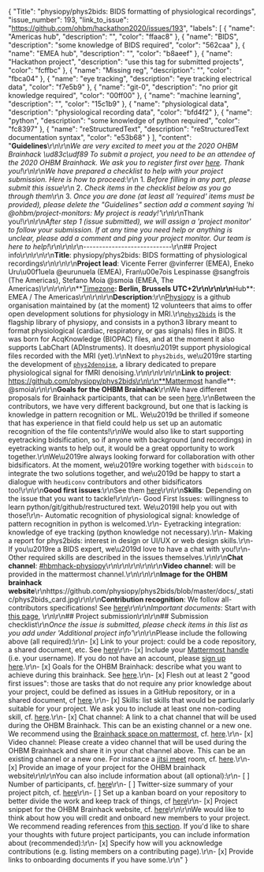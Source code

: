 {
  "Title": "physiopy/phys2bids: BIDS formatting of physiological recordings",
  "issue_number": 193,
  "link_to_issue": "https://github.com/ohbm/hackathon2020/issues/193",
  "labels": [
    {
      "name": "Americas hub",
      "description": "",
      "color": "ffaac8"
    },
    {
      "name": "BIDS",
      "description": "some knowledge of BIDS required",
      "color": "562caa"
    },
    {
      "name": "EMEA hub",
      "description": "",
      "color": "b8aeef"
    },
    {
      "name": "Hackathon project",
      "description": "use this tag for submitted projects",
      "color": "fcffbc"
    },
    {
      "name": "Missing reg",
      "description": "",
      "color": "fbca04"
    },
    {
      "name": "eye tracking",
      "description": "eye tracking electrical data",
      "color": "f7e5b9"
    },
    {
      "name": "git-0",
      "description": "no prior git knowledge required",
      "color": "00ff00"
    },
    {
      "name": "machine learning",
      "description": "",
      "color": "15c1b9"
    },
    {
      "name": "physiological data",
      "description": "physiological recording data",
      "color": "bfd4f2"
    },
    {
      "name": "python",
      "description": "some knowledge of python required",
      "color": "fc8397"
    },
    {
      "name": "reStructuredText",
      "description": "reStructuredText documentation syntax",
      "color": "e53b68"
    }
  ],
  "content": "**Guidelines**\r\n\r\n*We are very excited to meet you at the 2020 OHBM Brainhack \ud83c\udf89* *To submit a project, you need to be an attendee of the 2020 OHBM Brainhack. We ask you to register first over [here](http://www.humanbrainmapping.org/HackathonReg/). Thank you!*\r\n\r\n*We have prepared a checklist to help with your project submission. Here is how to proceed:*\r\n 1. *Before filling in any part, please submit this issue*\r\n 2. *Check items in the checklist below as you go through them*\r\n 3. *Once you are done (at least all 'required' items must be provided), please delete the \"Guidelines\" section add a comment saying 'hi @ohbm/project-monitors: My project is ready!'*\r\n\r\nThank you!\r\n\r\n*After step 1 (issue submitted), we will assign a 'project monitor' to follow your submission. If at any time you need help or anything is unclear, please add a comment and ping your project monitor. Our team is here to help!*\r\n\r\n\r\n----------------------------\r\n## Project info\r\n<!-- *Please fill this in first and then submit the issue* -->\r\n\r\n**Title**: physiopy/phys2bids: BIDS formatting of physiological recordings\r\n<!--Name of your awesome project. Please also update the title of the issue to be the title of your project-->\r\n\r\n**Project lead**: Vicente Ferrer @vinferrer (EMEA), Eneko Uru\u00f1uela @eurunuela (EMEA), Fran\u00e7ois Lespinasse @sangfrois (The Americas), Stefano Moia @smoia (EMEA, The Americas)\r\n<!--Your name and GitHub login, possibly more than 1 lead-->\r\n\r\n**[Timezone](https://github.com/ohbm/hackathon2020/blob/master/.github/ISSUE_TEMPLATE/handbooks/projects.md#timezone)**: Berlin, Brussels UTC+2\r\n<!--UTC offset of your timezone (cf. https://www.timeanddate.com/time/map/ for example).-->\r\n\r\n**Hub**: EMEA / The Americas\r\n<!--Asia and Pacific / Europe, Middle East and Africa / The Americas based on location of project lead. Possibly more than 1 hub.-->\r\n\r\n**Description**:\r\n[Physiopy](https://github.com/physiopy) is a github organisation maintained by (at the moment) 12 volunteers that aims to offer open development solutions for physiology in MRI.\r\n[`phys2bids`](https://github.com/physiopy/phys2bids) is the flagship library of physiopy, and consists in a python3 library meant to format physiological (cardiac, respiratory, or gas signals) files in BIDS. It was born for AcqKnowledge (BIOPAC) files, and at the moment it also supports LabChart (ADInstruments). It doesn\u2019t support physiological files recorded with the MRI (yet).\r\nNext to `phys2bids`, we\u2019re starting the development of [`phys2denoise`](https://github.com/physiopy/phys2denoise), a library dedicated to prepare physiological signal for fMRI denoising.\r\n\r\n<!--Describe the main idea and context of your project in a few sentences.-->\r\n\r\n**Link to project**: https://github.com/physiopy/phys2bids\r\n\r\n**Mattermost handle**: @smoia\r\n\r\n**Goals for the OHBM Brainhack**\r\nWe have different proposals for Brainhack participants, that can be seen [here](https://github.com/physiopy/phys2bids/milestone/5).\r\nBetween the contributors, we have very different background, but one that is lacking is knowledge in pattern recognition or ML. We\u2019d be thrilled if someone that has experience in that field could help us set up an automatic recognition of the file contents!\r\nWe would also like to start supporting eyetracking bidsification, so if anyone with background (and recordings) in eyetracking wants to help out, it would be a great opportunity to work together.\r\nWe\u2019re always looking forward for collaboration with other bidsificators. At the moment, we\u2019re working together with  `bidscoin` to integrate the two solutions together, and we\u2019d be happy to start a dialogue with `heudiconv` contributors and other bidsificators too!\r\n\r\n**Good first issues**:\r\nSee them [here](https://github.com/physiopy/phys2bids/labels/Good%20first%20issue)\r\n\r\n**Skills**: Depending on the issue that you want to tackle!\r\n\r\n- Good First Issues: willingness to learn python/git/github/restructured text. We\u2019ll help you out with those!\r\n- Automatic recognition of physiological signal: knowledge of pattern recognition in python is welcomed.\r\n- Eyetracking integration: knowledge of eye tracking (python knowledge not necessary).\r\n- Making a report for phys2bids: interest in design or UI/UX or web design skills.\r\n- If you\u2019re a BIDS expert, we\u2019d love to have a chat with you!\r\n- Other required skills are described in the issues themselves.\r\n\r\n**Chat channel**:  [#hbmhack-physiopy](https://mattermost.brainhack.org/brainhack/channels/physiopy)\r\n\r\n<!-- If you are creating a channel on the [brainhack mattermost](https://mattermost.brainhack.org/) try to create a\r\n**public** channel with one of the following template names:\r\n\r\n- hbmhack-NAME_OF_YOUR_PROJECT\r\n- hbm-NAME_OF_YOUR_PROJECT\r\n\r\nThese would be the corresponding URLs that you can paste here.\r\n\r\nhttps://mattermost.brainhack.org/brainhack/channels/hbmhack-NAME_OF_YOUR_PROJECT\r\nhttps://mattermost.brainhack.org/brainhack/channels/hbm-NAME_OF_YOUR_PROJECT\r\n-->\r\n\r\n\r\n**Video channel**: will be provided in the mattermost channel.\r\n<!--\r\nWe are trying to be super careful about \"zoom bombing\" possibility.\r\nSo we want to avoid having links to video chats in \"public space\".\r\nWe suggest that you create a Jitsi or Zoom room and mention it in your text channel as \"pinned\" message or in the channel header.\r\n\r\n-->\r\n\r\n**Image for the OHBM brainhack website**\r\nhttps://github.com/physiopy/phys2bids/blob/master/docs/_static/phys2bids_card.jpg\r\n\r\n**Contribution recognition**: We follow all-contributors specifications! See [here](https://github.com/physiopy/phys2bids#contributors-)\r\n\r\n*Important documents*: Start with [this page](https://phys2bids.readthedocs.io/en/latest/contributing.html), \r\n\r\n## Project submission\r\n\r\n## Submission checklist\r\n*Once the issue is submitted, please check items in this list as you add under 'Additional project info'*\r\n\r\nPlease include the following above (all required):\r\n-   [x] Link to your project: could be a code repository, a shared document, etc. See [here](https://github.com/ohbm/hackathon2020/blob/master/.github/ISSUE_TEMPLATE/handbooks/projects.md#link-to-project)\r\n-   [x] Include your [Mattermost handle](https://mattermost.brainhack.org/) (i.e. your username). If you do not have an account, please [sign up here](https://mattermost.brainhack.org/signup_email).\r\n-   [x] Goals for the OHBM Brainhack: describe what you want to achieve during this brainhack. See [here](https://github.com/ohbm/hackathon2020/blob/master/.github/ISSUE_TEMPLATE/handbooks/projects.md#goals).\r\n-   [x] Flesh out at least 2 \"good first issues\": those are tasks that do not require any prior knowledge about your project, could be defined as issues in a GitHub repository, or in a shared document, cf [here](https://github.com/ohbm/hackathon2020/blob/master/.github/ISSUE_TEMPLATE/handbooks/projects.md#onboarding-2-good-first-issues).\r\n-   [x] Skills: list skills that would be particularly suitable for your project. We ask you to include at least one non-coding skill, cf. [here](https://github.com/ohbm/hackathon2020/blob/master/.github/ISSUE_TEMPLATE/handbooks/projects.md#onboarding-skills).\r\n-   [x] Chat channel: A link to a chat channel that will be used during the OHBM Brainhack. This can be an existing channel or a new one. We recommend using the [Brainhack space on mattermost](https://mattermost.brainhack.org/), cf. [here](https://github.com/ohbm/hackathon2020/blob/master/.github/ISSUE_TEMPLATE/handbooks/projects.md#chat).\r\n-   [x] Video channel: Please create a video channel that will be used during the OHBM Brainhack and share it in your chat channel above. This can be an existing channel or a new one. For instance a [jitsi meet](https://meet.jit.si/) room, cf. [here](https://github.com/ohbm/hackathon2020/blob/master/.github/ISSUE_TEMPLATE/handbooks/projects.md#video-calls).\r\n-   [x] Provide an image of your project for the OHBM brainhack website\r\n\r\nYou can also include information about (all optional):\r\n-   [ ] Number of participants, cf. [here](https://github.com/ohbm/hackathon2020/blob/master/.github/ISSUE_TEMPLATE/handbooks/projects.md#participant-capacity)\r\n-   [ ] Twitter-size summary of your project pitch, cf. [here](https://github.com/ohbm/hackathon2020/blob/master/.github/ISSUE_TEMPLATE/handbooks/projects.md#twitter-size-summary-of-your-project-pitch)\r\n-   [ ] Set up a kanban board on your repository to better divide the work and keep track of things, cf [here](https://github.com/ohbm/hackathon2020/blob/master/.github/ISSUE_TEMPLATE/handbooks/projects.md#set-up-a-kanban-board)\r\n-   [x] Project snippet for the OHBM Brainhack website, cf. [here](https://github.com/ohbm/hackathon2020/blob/master/.github/ISSUE_TEMPLATE/handbooks/projects.md#project-snippet-for-the-ohbm-brainhack-website)\r\n\r\nWe would like to think about how you will credit and onboard new members to your project. We recommend reading references from [this section](https://github.com/ohbm/hackathon2020/blob/master/.github/ISSUE_TEMPLATE/handbooks/projects.md#credit-and-onboarding). If you'd like to share your thoughts with future project participants, you can include information about (recommended):\r\n-   [x] Specify how will you acknowledge contributions (e.g. listing members on a contributing page).\r\n-   [x] Provide links to onboarding documents if you have some.\r\n"
}